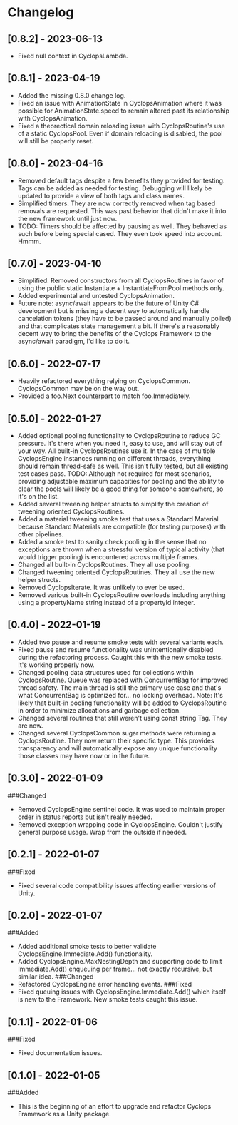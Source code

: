 # Changelog

## [0.8.2] - 2023-06-13

- Fixed null context in CyclopsLambda.

## [0.8.1] - 2023-04-19

- Added the missing 0.8.0 change log.
- Fixed an issue with AnimationState in CyclopsAnimation where it was possible for AnimationState.speed to remain altered past its relationship with CyclopsAnimation.
- Fixed a theorectical domain reloading issue with CyclopsRoutine's use of a static CyclopsPool. Even if domain reloading is disabled, the pool will still be properly reset.

## [0.8.0] - 2023-04-16

- Removed default tags despite a few benefits they provided for testing. Tags can be added as needed for testing. Debugging will likely be updated to provide a view of both tags and class names.
- Simplified timers. They are now correctly removed when tag based removals are requested. This was past behavior that didn't make it into the new framework until just now.
- TODO: Timers should be affected by pausing as well. They behaved as such before being special cased. They even took speed into account. Hmmm.

## [0.7.0] - 2023-04-10

- Simplified: Removed constructors from all CyclopsRoutines in favor of using the public static Instantiate + InstantiateFromPool methods only.
- Added experimental and untested CyclopsAnimation.
- Future note: async/await appears to be the future of Unity C# development but is missing a decent way to automatically handle cancelation tokens (they have to be passed around and manually polled) and that complicates state management a bit. If there's a reasonably decent way to bring the benefits of the Cyclops Framework to the async/await paradigm, I'd like to do it.

## [0.6.0] - 2022-07-17

- Heavily refactored everything relying on CyclopsCommon. CyclopsCommon may be on the way out.
- Provided a foo.Next counterpart to match foo.Immediately.

## [0.5.0] - 2022-01-27

- Added optional pooling functionality to CyclopsRoutine to reduce GC pressure. It's there when you need it, easy to use, and will stay out of your way. All built-in CyclopsRoutines use it. In the case of multiple CyclopsEngine instances running on different threads, everything should remain thread-safe as well. This isn't fully tested, but all existing test cases pass. TODO: Although not required for most scenarios, providing adjustable maximum capacities for pooling and the ability to clear the pools will likely be a good thing for someone somewhere, so it's on the list.
- Added several tweening helper structs to simplify the creation of tweening oriented CyclopsRoutines.
- Added a material tweening smoke test that uses a Standard Material because Standard Materials are compatible (for testing purposes) with other pipelines.
- Added a smoke test to sanity check pooling in the sense that no exceptions are thrown when a stressful version of typical activity (that would trigger pooling) is encountered across multiple frames.
- Changed all built-in CyclopsRoutines. They all use pooling.
- Changed tweening oriented CyclopsRoutines. They all use the new helper structs.
- Removed CyclopsIterate. It was unlikely to ever be used.
- Removed various built-in CyclopsRoutine overloads including anything using a propertyName string instead of a propertyId integer.

## [0.4.0] - 2022-01-19

- Added two pause and resume smoke tests with several variants each.
- Fixed pause and resume functionality was unintentionally disabled during the refactoring process. Caught this with the new smoke tests. It's working properly now.
- Changed pooling data structures used for collections within CyclopsRoutine. Queue was replaced with ConcurrentBag for improved thread safety. The main thread is still the primary use case and that's what ConcurrentBag is optimized for... no locking overhead. Note: It's likely that built-in pooling functionality will be added to CyclopsRoutine in order to minimize allocations and garbage collection.
- Changed several routines that still weren't using const string Tag. They are now.
- Changed several CyclopsCommon sugar methods were returning a CyclopsRoutine. They now return their specific type. This provides transparency and will automatically expose any unique functionality those classes may have now or in the future.

## [0.3.0] - 2022-01-09

###Changed

- Removed CyclopsEngine sentinel code. It was used to maintain proper order in status reports but isn't really needed.
- Removed exception wrapping code in CyclopsEngine. Couldn't justify general purpose usage. Wrap from the outside if needed.

## [0.2.1] - 2022-01-07

###Fixed

- Fixed several code compatibility issues affecting earlier versions of Unity.

## [0.2.0] - 2022-01-07

###Added

- Added additional smoke tests to better validate CyclopsEngine.Immediate.Add() functionality.
- Added CyclopsEngine.MaxNestingDepth and supporting code to limit Immediate.Add() enqueuing per frame... not exactly recursive, but similar idea.
  ###Changed
- Refactored CyclopsEngine error handling events.
  ###Fixed
- Fixed queuing issues with CyclopsEngine.Immediate.Add() which itself is new to the Framework. New smoke tests caught this issue.

## [0.1.1] - 2022-01-06

###Fixed

- Fixed documentation issues.

## [0.1.0] - 2022-01-05

###Added

- This is the beginning of an effort to upgrade and refactor Cyclops Framework as a Unity package.
